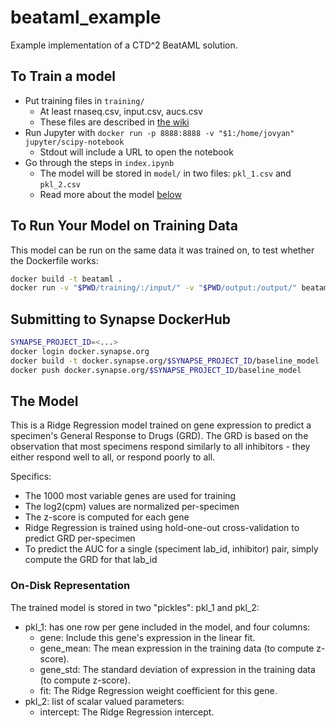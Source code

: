# beataml_example

Example implementation of a CTD^2 BeatAML solution.

## To Train a model

- Put training files in `training/`
  - At least rnaseq.csv, input.csv, aucs.csv
  - These files are described in [the wiki](https://www.synapse.org/#!Synapse:syn20940518/wiki/596265)
- Run Jupyter with `docker run -p 8888:8888 -v "$1:/home/jovyan" jupyter/scipy-notebook`
  - Stdout will include a URL to open the notebook
- Go through the steps in `index.ipynb`
  - The model will be stored in `model/` in two files: `pkl_1.csv` and `pkl_2.csv`
  - Read more about the model [below](#the_model)

## To Run Your Model on Training Data

This model can be run on the same data it was trained on, to test whether the Dockerfile works:

```bash
docker build -t beataml .
docker run -v "$PWD/training/:/input/" -v "$PWD/output:/output/" beataml
```

## Submitting to Synapse DockerHub

```bash
SYNAPSE_PROJECT_ID=<...>
docker login docker.synapse.org
docker build -t docker.synapse.org/$SYNAPSE_PROJECT_ID/baseline_model .
docker push docker.synapse.org/$SYNAPSE_PROJECT_ID/baseline_model
```

## The Model

This is a Ridge Regression model trained on gene expression to predict a specimen's General Response to Drugs (GRD). The GRD is based on the observation that most specimens respond similarly to all inhibitors - they either respond well to all, or respond poorly to all.

Specifics:

* The 1000 most variable genes are used for training
* The log2(cpm) values are normalized per-specimen
* The z-score is computed for each gene
* Ridge Regression is trained using hold-one-out cross-validation to predict GRD per-specimen
* To predict the AUC for a single (speciment lab_id, inhibitor) pair, simply compute the GRD for that lab_id

### On-Disk Representation

The trained model is stored in two "pickles": pkl_1 and pkl_2:

- pkl_1: has one row per gene included in the model, and four columns:
  - gene: Include this gene's expression in the linear fit.
  - gene_mean: The mean expression in the training data (to compute z-score).
  - gene_std: The standard deviation of expression in the training data (to compute z-score).
  - fit: The Ridge Regression weight coefficient for this gene.
- pkl_2: list of scalar valued parameters:
  - intercept: The Ridge Regression intercept.
